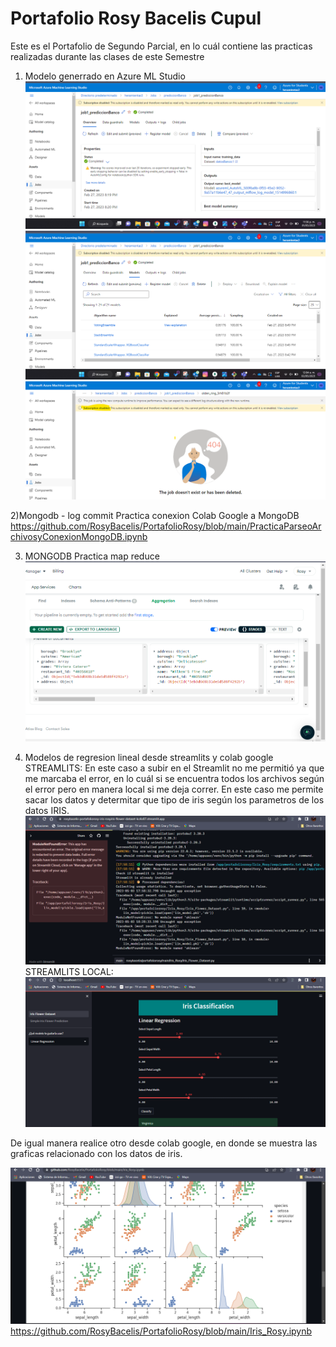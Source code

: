 # Portafolio Rosy Bacelis Cupul
Este es el Portafolio de Segundo Parcial, en lo cuál contiene las practicas realizadas durante las clases de este Semestre
1) Modelo generrado en Azure ML Studio
![Overiew](https://github.com/RosyBacelis/PortafolioRosy/blob/main/Azure%201.png)
![Overiew](https://github.com/RosyBacelis/PortafolioRosy/blob/main/azure2.png)
![Overiew](https://github.com/RosyBacelis/PortafolioRosy/blob/main/azure3.png)

2)Mongodb - log commit
Practica conexion Colab Google a MongoDB
https://github.com/RosyBacelis/PortafolioRosy/blob/main/PracticaParseoArchivosyConexionMongoDB.ipynb


3) MONGODB
Practica map reduce
![Overiew](https://github.com/RosyBacelis/PortafolioRosy/blob/main/mongoatlas.png)



4) Modelos de regresion lineal desde streamlits y colab google
STREAMLITS:
En este caso a subir en el Streamlit no me permitió ya que me marcaba el error, en lo cuál si se encuentra todos los archivos según el error pero en manera local si me deja correr. En este caso me permite sacar los datos y determitar que tipo de iris según los parametros de los datos IRIS.
![Overiew](https://github.com/RosyBacelis/PortafolioRosy/blob/main/streamlit%20error.png)
STREAMLITS LOCAL:
![Overiew](https://github.com/RosyBacelis/PortafolioRosy/blob/main/streamlitlocal.png)

De igual manera realice otro desde colab google, en donde se muestra las graficas relacionado con los datos de iris. 

![Overiew](https://github.com/RosyBacelis/PortafolioRosy/blob/main/graficasiris.png)
https://github.com/RosyBacelis/PortafolioRosy/blob/main/Iris_Rosy.ipynb
